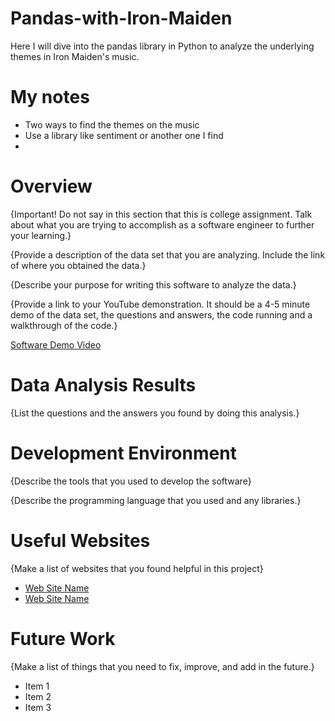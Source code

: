 # Pandas-with-Iron-Maiden
Here I will dive into the pandas library in Python to analyze the underlying themes in Iron Maiden's music.

# My notes

- Two ways to find the themes on the music
- Use a library like sentiment or another one I find
- 


# Overview

{Important!  Do not say in this section that this is college assignment.  Talk about what you are trying to accomplish as a software engineer to further your learning.}

{Provide a description of the data set that you are analyzing.  Include the link of where you obtained the data.}

{Describe your purpose for writing this software to analyze the data.}

{Provide a link to your YouTube demonstration.  It should be a 4-5 minute demo of the data set, the questions and answers, the code running and a walkthrough of the code.}

[Software Demo Video](http://youtube.link.goes.here)

# Data Analysis Results

{List the questions and the answers you found by doing this analysis.}

# Development Environment

{Describe the tools that you used to develop the software}

{Describe the programming language that you used and any libraries.}

# Useful Websites

{Make a list of websites that you found helpful in this project}
* [Web Site Name](http://url.link.goes.here)
* [Web Site Name](http://url.link.goes.here)

# Future Work

{Make a list of things that you need to fix, improve, and add in the future.}
* Item 1
* Item 2
* Item 3